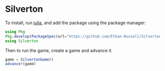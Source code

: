 Silverton
=========

To install, run [julia](https://julialang.org/downloads/), and add the package using the package manager:

```julia
using Pkg
Pkg.develop(PackageSpec(url="https://github.com/Ethan-Russell/Silverton.jl.git"))
using Silverton
```

Then to run the game, create a game and advance it.
```julia
game = SilvertonGame()
advance!(game)
```